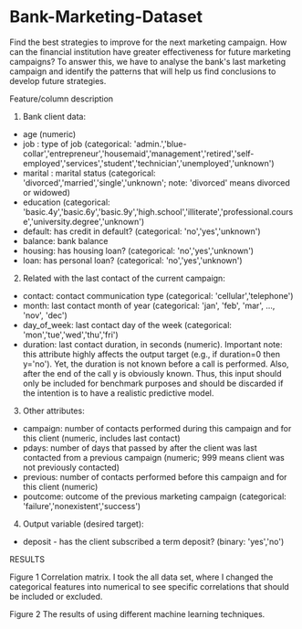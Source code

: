 # Bank-Marketing-Dataset


Find the best strategies to improve for the next marketing campaign. How can the financial institution have greater effectiveness for future marketing campaigns? To answer this, we have to analyse the bank's last marketing campaign and identify the patterns that will help us find conclusions to develop future strategies.


Feature/column description

1. Bank client data:
* age (numeric)
* job : type of job (categorical: 'admin.','blue-collar','entrepreneur','housemaid','management','retired','self-employed','services','student','technician','unemployed','unknown')
* marital : marital status (categorical: 'divorced','married','single','unknown'; note: 'divorced' means divorced or widowed)
* education (categorical: 'basic.4y','basic.6y','basic.9y','high.school','illiterate','professional.course','university.degree','unknown')
* default: has credit in default? (categorical: 'no','yes','unknown')
* balance: bank balance
* housing: has housing loan? (categorical: 'no','yes','unknown')
* loan: has personal loan? (categorical: 'no','yes','unknown')

2. Related with the last contact of the current campaign:
* contact: contact communication type (categorical: 'cellular','telephone')
* month: last contact month of year (categorical: 'jan', 'feb', 'mar', ..., 'nov', 'dec')
* day_of_week: last contact day of the week (categorical: 'mon','tue','wed','thu','fri')
* duration: last contact duration, in seconds (numeric). Important note: this attribute highly affects the output target (e.g., if duration=0 then y='no'). Yet, the duration is not known before a call is performed. Also, after the end of the call y is obviously known. Thus, this input should only be included for benchmark purposes and should be discarded if the intention is to have a realistic predictive model.

3. Other attributes:
* campaign: number of contacts performed during this campaign and for this client (numeric, includes last contact)
* pdays: number of days that passed by after the client was last contacted from a previous campaign (numeric; 999 means client was not previously contacted)
* previous: number of contacts performed before this campaign and for this client (numeric)
* poutcome: outcome of the previous marketing campaign (categorical: 'failure','nonexistent','success')

4. Output variable (desired target):
* deposit - has the client subscribed a term deposit? (binary: 'yes','no')



RESULTS

[](https://github.com/TheAnuska/Bank-Marketing-Dataset/blob/master/Figures/corr_matrix.png)

Figure 1 Correlation matrix. I took the all data set, where I changed the categorical features into numerical to see specific correlations that should be included or excluded.  

[](https://github.com/TheAnuska/Bank-Marketing-Dataset/blob/master/Figures/ML_models.png)

Figure 2 The results of using different machine learning techniques.  



